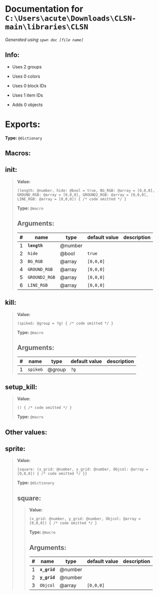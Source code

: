 # Documentation for `C:\Users\acute\Downloads\CLSN-main\libraries\CLSN` 
_Generated using `spwn doc [file name]`_
## Info:

- Uses 2 groups
- Uses 0 colors
- Uses 0 block IDs
- Uses 1 item IDs

- Adds 0 objects
# Exports:
 **Type:** `@dictionary` 

## Macros:

## **init**:

> **Value:** 
>```spwn
>(length: @number, hide: @bool = true, BG_RGB: @array = [0,0,0], GROUND_RGB: @array = [0,0,0], GROUND2_RGB: @array = [0,0,0], LINE_RGB: @array = [0,0,0]) { /* code omitted */ }
>``` 
>**Type:** `@macro` 
>## Arguments:
>
>| # | name | type | default value | description |
>| - | ---- | ---- | ------------- | ----------- |
>| 1 | **`length`** | @number | | |
>| 2 | `hide` | @bool | `true` | |
>| 3 | `BG_RGB` | @array | `[0,0,0]` | |
>| 4 | `GROUND_RGB` | @array | `[0,0,0]` | |
>| 5 | `GROUND2_RGB` | @array | `[0,0,0]` | |
>| 6 | `LINE_RGB` | @array | `[0,0,0]` | |
>

## **kill**:

> **Value:** 
>```spwn
>(spikeG: @group = ?g) { /* code omitted */ }
>``` 
>**Type:** `@macro` 
>## Arguments:
>
>| # | name | type | default value | description |
>| - | ---- | ---- | ------------- | ----------- |
>| 1 | `spikeG` | @group | `?g` | |
>

## **setup\_kill**:

> **Value:** 
>```spwn
>() { /* code omitted */ }
>``` 
>**Type:** `@macro` 
>
## Other values:

## **sprite**:

> **Value:** 
>```spwn
>{square: (x_grid: @number, y_grid: @number, Objcol: @array = [0,0,0]) { /* code omitted */ }}
>``` 
>**Type:** `@dictionary` 
>
>## **square**:
>
>> **Value:** 
>>```spwn
>>(x_grid: @number, y_grid: @number, Objcol: @array = [0,0,0]) { /* code omitted */ }
>>``` 
>>**Type:** `@macro` 
>>## Arguments:
>>
>>| # | name | type | default value | description |
>>| - | ---- | ---- | ------------- | ----------- |
>>| 1 | **`x_grid`** | @number | | |
>>| 2 | **`y_grid`** | @number | | |
>>| 3 | `Objcol` | @array | `[0,0,0]` | |
>>
>
